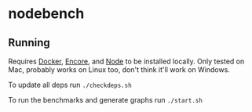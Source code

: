# nodebench

## Running

Requires [Docker](https://docs.docker.com/engine/install/), [Encore](https://encore.dev/docs/ts/install), and [Node](https://nodejs.org/en/download/package-manager) to be installed locally. Only tested on Mac, probably works on Linux too, don't think it'll work on Windows.

To update all deps run `./checkdeps.sh`

To run the benchmarks and generate graphs run `./start.sh`
